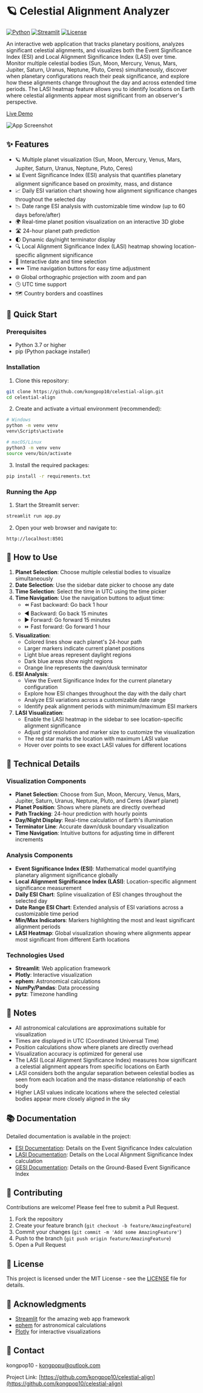 # 🪐 Celestial Alignment Analyzer

[![Python](https://img.shields.io/badge/Python-3.7+-blue.svg)](https://www.python.org/downloads/)
[![Streamlit](https://img.shields.io/badge/Streamlit-1.24+-red.svg)](https://streamlit.io/)
[![License](https://img.shields.io/badge/License-MIT-green.svg)](https://opensource.org/licenses/MIT)

An interactive web application that tracks planetary positions, analyzes significant celestial alignments, and visualizes both the Event Significance Index (ESI) and Local Alignment Significance Index (LASI) over time. Monitor multiple celestial bodies (Sun, Moon, Mercury, Venus, Mars, Jupiter, Saturn, Uranus, Neptune, Pluto, Ceres) simultaneously, discover when planetary configurations reach their peak significance, and explore how these alignments change throughout the day and across extended time periods. The LASI heatmap feature allows you to identify locations on Earth where celestial alignments appear most significant from an observer's perspective.

[Live Demo](https://celestial-align.streamlit.app/) <!-- Visit the deployed app here -->

![App Screenshot](Screenshot.png) <!-- Screenshot of the Celestial Alignment Analyzer app -->

## ✨ Features

- 🪐 Multiple planet visualization (Sun, Moon, Mercury, Venus, Mars, Jupiter, Saturn, Uranus, Neptune, Pluto, Ceres)
- 📊 Event Significance Index (ESI) analysis that quantifies planetary alignment significance based on proximity, mass, and distance
- 📈 Daily ESI variation chart showing how alignment significance changes throughout the selected day
- 📉 Date range ESI analysis with customizable time window (up to 60 days before/after)
- 🌍 Real-time planet position visualization on an interactive 3D globe
- 🛣️ 24-hour planet path prediction
- 🌓 Dynamic day/night terminator display
- 🔍 Local Alignment Significance Index (LASI) heatmap showing location-specific alignment significance
- 📅 Interactive date and time selection
- ⏪⏩ Time navigation buttons for easy time adjustment
- 🌐 Global orthographic projection with zoom and pan
- 🕒 UTC time support
- 🗺️ Country borders and coastlines

## 🚀 Quick Start

### Prerequisites

- Python 3.7 or higher
- pip (Python package installer)

### Installation

1. Clone this repository:
```bash
git clone https://github.com/kongpop10/celestial-align.git
cd celestial-align
```

2. Create and activate a virtual environment (recommended):
```bash
# Windows
python -m venv venv
venv\Scripts\activate

# macOS/Linux
python3 -m venv venv
source venv/bin/activate
```

3. Install the required packages:
```bash
pip install -r requirements.txt
```

### Running the App

1. Start the Streamlit server:
```bash
streamlit run app.py
```

2. Open your web browser and navigate to:
```
http://localhost:8501
```

## 🎯 How to Use

1. **Planet Selection**: Choose multiple celestial bodies to visualize simultaneously
2. **Date Selection**: Use the sidebar date picker to choose any date
3. **Time Selection**: Select the time in UTC using the time picker
4. **Time Navigation**: Use the navigation buttons to adjust time:
   - ⏪ Fast backward: Go back 1 hour
   - ◀️ Backward: Go back 15 minutes
   - ▶️ Forward: Go forward 15 minutes
   - ⏩ Fast forward: Go forward 1 hour
5. **Visualization**:
   - Colored lines show each planet's 24-hour path
   - Larger markers indicate current planet positions
   - Light blue areas represent daylight regions
   - Dark blue areas show night regions
   - Orange line represents the dawn/dusk terminator
6. **ESI Analysis**:
   - View the Event Significance Index for the current planetary configuration
   - Explore how ESI changes throughout the day with the daily chart
   - Analyze ESI variations across a customizable date range
   - Identify peak alignment periods with minimum/maximum ESI markers
7. **LASI Visualization**:
   - Enable the LASI heatmap in the sidebar to see location-specific alignment significance
   - Adjust grid resolution and marker size to customize the visualization
   - The red star marks the location with maximum LASI value
   - Hover over points to see exact LASI values for different locations

## 🔧 Technical Details

### Visualization Components
- **Planet Selection**: Choose from Sun, Moon, Mercury, Venus, Mars, Jupiter, Saturn, Uranus, Neptune, Pluto, and Ceres (dwarf planet)
- **Planet Position**: Shows where planets are directly overhead
- **Path Tracking**: 24-hour prediction with hourly points
- **Day/Night Display**: Real-time calculation of Earth's illumination
- **Terminator Line**: Accurate dawn/dusk boundary visualization
- **Time Navigation**: Intuitive buttons for adjusting time in different increments

### Analysis Components
- **Event Significance Index (ESI)**: Mathematical model quantifying planetary alignment significance globally
- **Local Alignment Significance Index (LASI)**: Location-specific alignment significance measurement
- **Daily ESI Chart**: Spline visualization of ESI changes throughout the selected day
- **Date Range ESI Chart**: Extended analysis of ESI variations across a customizable time period
- **Min/Max Indicators**: Markers highlighting the most and least significant alignment periods
- **LASI Heatmap**: Global visualization showing where alignments appear most significant from different Earth locations

### Technologies Used
- **Streamlit**: Web application framework
- **Plotly**: Interactive visualization
- **ephem**: Astronomical calculations
- **NumPy/Pandas**: Data processing
- **pytz**: Timezone handling

## 📝 Notes

- All astronomical calculations are approximations suitable for visualization
- Times are displayed in UTC (Coordinated Universal Time)
- Position calculations show where planets are directly overhead
- Visualization accuracy is optimized for general use
- The LASI (Local Alignment Significance Index) measures how significant a celestial alignment appears from specific locations on Earth
- LASI considers both the angular separation between celestial bodies as seen from each location and the mass-distance relationship of each body
- Higher LASI values indicate locations where the selected celestial bodies appear more closely aligned in the sky

## 📚 Documentation

Detailed documentation is available in the project:

- [ESI Documentation](ESI_documentation.md): Details on the Event Significance Index calculation
- [LASI Documentation](docs/LASI.md): Details on the Local Alignment Significance Index calculation
- [GESI Documentation](docs/GESI.md): Details on the Ground-Based Event Significance Index

## 🤝 Contributing

Contributions are welcome! Please feel free to submit a Pull Request.

1. Fork the repository
2. Create your feature branch (`git checkout -b feature/AmazingFeature`)
3. Commit your changes (`git commit -m 'Add some AmazingFeature'`)
4. Push to the branch (`git push origin feature/AmazingFeature`)
5. Open a Pull Request

## 📄 License

This project is licensed under the MIT License - see the [LICENSE](LICENSE) file for details.

## 👏 Acknowledgments

- [Streamlit](https://streamlit.io/) for the amazing web app framework
- [ephem](https://rhodesmill.org/pyephem/) for astronomical calculations
- [Plotly](https://plotly.com/) for interactive visualizations

## 📧 Contact

kongpop10 - kongpopu@outlook.com

Project Link: [https://github.com/kongpop10/celestial-align](https://github.com/kongpop10/celestial-align)
